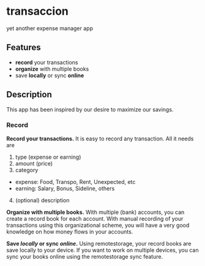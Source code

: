 # transaccion
yet another expense manager app

## Features

- **record** your transactions
- **organize** with multiple books
- save **locally** or sync **online**

## Description

This app has been inspired by our desire to maximize our savings.

### Record

**Record your transactions.** It is easy to record any transaction. All it needs are
1. type (expense or earning)
2. amount (price)
3. category
  - expense: Food, Transpo, Rent, Unexpected, etc
  - earning: Salary, Bonus, Sideline, others
4. (optional) description

**Organize with multiple books.** With multiple (bank) accounts, you can create a record book for each account. With manual recording of your transactions using this organizational scheme, you will have a very good knowledge on how money flows in your accounts.

**Save *locally* or sync *online*.** Using remotestorage, your record books are save locally to your device. If you want to work on multiple devices, you can sync your books online using the remotestorage sync feature.


